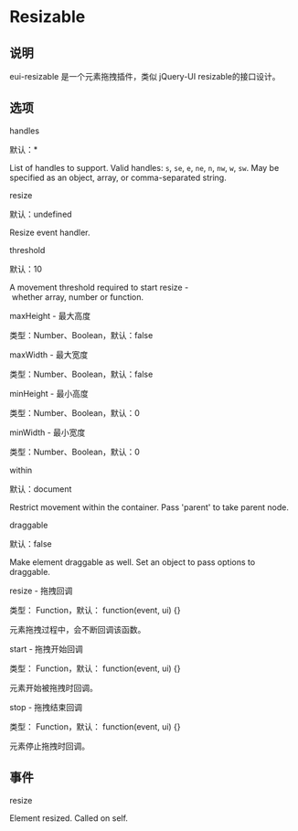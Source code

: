 # Resizable            

## 说明

eui-resizable 是一个元素拖拽插件，类似 jQuery-UI resizable的接口设计。

## 选项

handles

默认：*

List of handles to support. Valid handles:&nbsp;`s`,&nbsp;`se`,&nbsp;`e`,&nbsp;`ne`,&nbsp;`n`,&nbsp;`nw`,&nbsp;`w`,&nbsp;`sw`. May be specified as an object, array, or comma-separated string.

resize

默认：<span style="background-color: transparent;">undefined</span>

Resize&nbsp;event&nbsp;handler.

threshold

默认：10

A&nbsp;movement&nbsp;threshold&nbsp;required&nbsp;to&nbsp;start&nbsp;resize&nbsp;-&nbsp;whether&nbsp;array,&nbsp;number&nbsp;or&nbsp;function.

maxHeight - 最大高度

类型：Number、Boolean，默认：false

maxWidth - 最大宽度

类型：Number、Boolean，默认：false

minHeight - 最小高度

类型：Number、Boolean，默认：0

minWidth - 最小宽度

类型：Number、Boolean，默认：0

within

默认：<span style="background-color: transparent;">document</span>

Restrict&nbsp;movement&nbsp;within&nbsp;the&nbsp;container.&nbsp;Pass&nbsp;'parent'&nbsp;to&nbsp;take&nbsp;parent&nbsp;node.

draggable

默认：<span style="background-color: transparent;">false</span>

Make element&nbsp;<span>draggable</span>&nbsp;<span style="background-color: transparent;">as well. Set an object to pass options to draggable.</span>
<div>
</div>

resize - 拖拽回调

类型： Function，默认：&nbsp;function(event,&nbsp;ui)&nbsp;{}

元素拖拽过程中，会不断回调该函数。

start - 拖拽开始回调

类型： Function，默认：&nbsp;function(event,&nbsp;ui)&nbsp;{}

元素开始被拖拽时回调。

stop - 拖拽结束回调

类型： Function，默认：&nbsp;function(event,&nbsp;ui)&nbsp;{}

元素停止拖拽时回调。

## 事件

resize

Element&nbsp;resized.&nbsp;Called&nbsp;on&nbsp;self.

                        